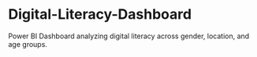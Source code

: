 # Digital-Literacy-Dashboard
Power BI Dashboard analyzing digital literacy across gender, location, and age groups.
